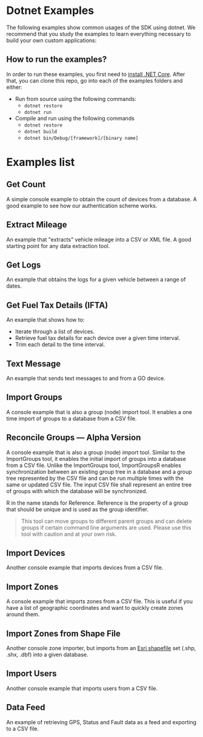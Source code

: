# Dotnet Examples

The following examples show common usages of the SDK using dotnet. We recommend that you study the examples to learn everything necessary to build your own custom applications:


## How to run the examples?

In order to run these examples, you first need to [install .NET Core](http://dotnet.github.io/getting-started/). After that, you can clone this repo, go into each of the examples folders and either:

* Run from source using the following commands:
	* `dotnet restore`
	* `dotnet run`
* Compile and run using the following commands
	* `dotnet restore`
	* `dotnet build`
	* `dotnet bin/Debug/[framework]/[binary name]`

# Examples list

## Get Count

A simple console example to obtain the count of devices from a database. A good example to see how our authentication scheme works.

## Extract Mileage

An example that "extracts" vehicle mileage into a CSV or XML file. A good starting point for any data extraction tool.

## Get Logs

An example that obtains the logs for a given vehicle between a range of dates.

## Get Fuel Tax Details (IFTA)

An example that shows how to:

- Iterate through a list of devices.
- Retrieve fuel tax details for each device over a given time interval.
- Trim each detail to the time interval.

## Text Message

An example that sends text messages to and from a GO device.

## Import Groups

A console example that is also a group (node) import tool. It enables a one time import of groups to a database from a CSV file.

## Reconcile Groups — Alpha Version

A console example that is also a group (node) import tool. Similar to the ImportGroups tool, it enables the initial import of groups into a database from a CSV file. Unlike the ImportGroups tool,  ImportGroupsR enables synchronization between an existing group tree in a database and a group tree represented by the CSV file and can be run multiple times with the same or updated CSV file. The input CSV file shall represent an entire tree of groups with which the database will be synchronized.

R in the name stands for Reference. Reference is the property of a group that should be unique and is used as the group identifier.

> This tool can move groups to different parent groups and can delete groups if certain command line arguments are used. Please use this tool with caution and at your own risk.

## Import Devices

Another console example that imports devices from a CSV file.

## Import Zones

A console example that imports zones from a CSV file. This is useful if you have a list of geographic coordinates and want to quickly create zones around them.

## Import Zones from Shape File

Another console zone importer, but imports from an [Esri shapefile](http://en.wikipedia.org/wiki/Shapefile) set (.shp, .shx, .dbf) into a given database.

## Import Users

Another console example that imports users from a CSV file.

## Data Feed

An example of retrieving GPS, Status and Fault data as a feed and exporting to a CSV file.